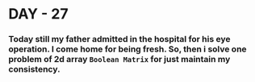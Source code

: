 # DAY - 27

### Today still my father admitted in the hospital for his eye operation. I come home for being fresh. So, then i solve one problem of 2d array `Boolean Matrix` for just maintain my consistency.

